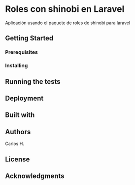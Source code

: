 # Roles con shinobi en Laravel

Aplicación usando el paquete de roles de shinobi para laravel

## Getting Started


### Prerequisites

### Installing

## Running the tests

## Deployment

## Built with

## Authors
Carlos H.

## License

## Acknowledgments
